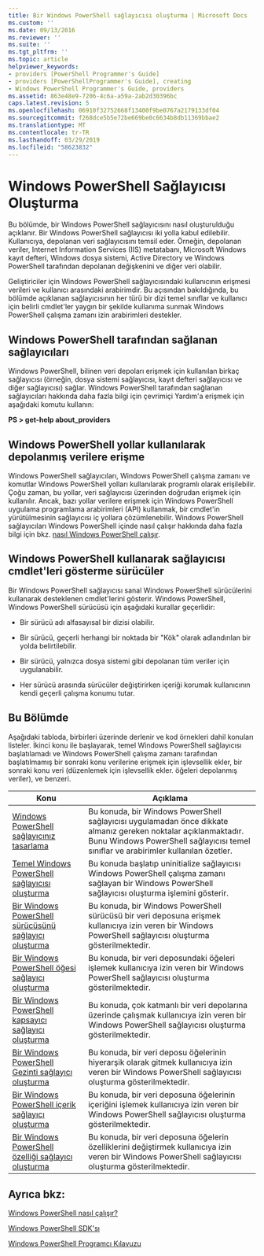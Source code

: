 ```yaml
---
title: Bir Windows PowerShell sağlayıcısı oluşturma | Microsoft Docs
ms.custom: ''
ms.date: 09/13/2016
ms.reviewer: ''
ms.suite: ''
ms.tgt_pltfrm: ''
ms.topic: article
helpviewer_keywords:
- providers [PowerShell Programmer's Guide]
- providers [PowerShellProgrammer's Guide], creating
- Windows PowerShell Programmer's Guide, providers
ms.assetid: 863e48e9-7206-4c6a-a59a-2ab2d30396bc
caps.latest.revision: 5
ms.openlocfilehash: 06910f32752668f13400f9be0767a2179133df04
ms.sourcegitcommit: f268dce5b5e72be669be0c6634b8db11369bbae2
ms.translationtype: MT
ms.contentlocale: tr-TR
ms.lasthandoff: 03/29/2019
ms.locfileid: "58623832"
---
```

# <a name="how-to-create-a-windows-powershell-provider"></a>Windows PowerShell Sağlayıcısı Oluşturma

Bu bölümde, bir Windows PowerShell sağlayıcısını nasıl oluşturulduğu açıklanır. Bir Windows PowerShell sağlayıcısı iki yolla kabul edilebilir. Kullanıcıya, depolanan veri sağlayıcısını temsil eder. Örneğin, depolanan veriler, Internet Information Services (IIS) metatabanı, Microsoft Windows kayıt defteri, Windows dosya sistemi, Active Directory ve Windows PowerShell tarafından depolanan değişkenini ve diğer veri olabilir.

Geliştiriciler için Windows PowerShell sağlayıcısındaki kullanıcının erişmesi verileri ve kullanıcı arasındaki arabirimdir. Bu açısından bakıldığında, bu bölümde açıklanan sağlayıcısının her türü bir dizi temel sınıflar ve kullanıcı için belirli cmdlet'ler yaygın bir şekilde kullanıma sunmak Windows PowerShell çalışma zamanı izin arabirimleri destekler.

## <a name="providers-provided-by-windows-powershell"></a>Windows PowerShell tarafından sağlanan sağlayıcıları

Windows PowerShell, bilinen veri depoları erişmek için kullanılan birkaç sağlayıcısı (örneğin, dosya sistemi sağlayıcısı, kayıt defteri sağlayıcısı ve diğer sağlayıcısı) sağlar. Windows PowerShell tarafından sağlanan sağlayıcıları hakkında daha fazla bilgi için çevrimiçi Yardım'a erişmek için aşağıdaki komutu kullanın:

**PS > get-help about_providers**

## <a name="accessing-the-stored-data-using-windows-powershell-paths"></a>Windows PowerShell yollar kullanılarak depolanmış verilere erişme

Windows PowerShell sağlayıcıları, Windows PowerShell çalışma zamanı ve komutlar Windows PowerShell yolları kullanılarak programlı olarak erişilebilir. Çoğu zaman, bu yollar, veri sağlayıcısı üzerinden doğrudan erişmek için kullanılır. Ancak, bazı yollar verilere erişmek için Windows PowerShell uygulama programlama arabirimleri (API) kullanmak, bir cmdlet'in yürütülmesinin sağlayıcısı iç yollara çözümlenebilir. Windows PowerShell sağlayıcıları Windows PowerShell içinde nasıl çalışır hakkında daha fazla bilgi için bkz. [nasıl Windows PowerShell çalışır](http://msdn.microsoft.com/en-us/ced30e23-10af-4700-8933-49873bd84d58).

## <a name="exposing-provider-cmdlets-using-windows-powershell-drives"></a>Windows PowerShell kullanarak sağlayıcısı cmdlet'leri gösterme sürücüler

Bir Windows PowerShell sağlayıcısı sanal Windows PowerShell sürücülerini kullanarak desteklenen cmdlet'lerini gösterir. Windows PowerShell, Windows PowerShell sürücüsü için aşağıdaki kurallar geçerlidir:

- Bir sürücü adı alfasayısal bir dizisi olabilir.

- Bir sürücü, geçerli herhangi bir noktada bir "Kök" olarak adlandırılan bir yolda belirtilebilir.

- Bir sürücü, yalnızca dosya sistemi gibi depolanan tüm veriler için uygulanabilir.

- Her sürücü arasında sürücüler değiştirirken içeriği korumak kullanıcının kendi geçerli çalışma konumu tutar.

## <a name="in-this-section"></a>Bu Bölümde

Aşağıdaki tabloda, birbirleri üzerinde derlenir ve kod örnekleri dahil konuları listeler. İkinci konu ile başlayarak, temel Windows PowerShell sağlayıcısı başlatılamadı ve Windows PowerShell çalışma zamanı tarafından başlatılmamış bir sonraki konu verilerine erişmek için işlevsellik ekler, bir sonraki konu veri (düzenlemek için işlevsellik ekler. öğeleri depolanmış veriler), ve benzeri.

|Konu|Açıklama|
|-----------|----------------|
|[Windows PowerShell sağlayıcınız tasarlama](./designing-your-windows-powershell-provider.md)|Bu konuda, bir Windows PowerShell sağlayıcısı uygulamadan önce dikkate almanız gereken noktalar açıklanmaktadır. Bunu Windows PowerShell sağlayıcısı temel sınıflar ve arabirimler kullanılan özetler.|
|[Temel Windows PowerShell sağlayıcısı oluşturma](./creating-a-basic-windows-powershell-provider.md)|Bu konuda başlatıp uninitialize sağlayıcısı Windows PowerShell çalışma zamanı sağlayan bir Windows PowerShell sağlayıcısı oluşturma işlemini gösterir.|
|[Bir Windows PowerShell sürücüsünü sağlayıcı oluşturma](./creating-a-windows-powershell-drive-provider.md)|Bu konuda, bir Windows PowerShell sürücüsü bir veri deposuna erişmek kullanıcıya izin veren bir Windows PowerShell sağlayıcısı oluşturma gösterilmektedir.|
|[Bir Windows PowerShell öğesi sağlayıcı oluşturma](./creating-a-windows-powershell-item-provider.md)|Bu konuda, bir veri deposundaki öğeleri işlemek kullanıcıya izin veren bir Windows PowerShell sağlayıcısı oluşturma gösterilmektedir.|
|[Bir Windows PowerShell kapsayıcı sağlayıcı oluşturma](./creating-a-windows-powershell-container-provider.md)|Bu konuda, çok katmanlı bir veri depolarına üzerinde çalışmak kullanıcıya izin veren bir Windows PowerShell sağlayıcısı oluşturma gösterilmektedir.|
|[Bir Windows PowerShell Gezinti sağlayıcı oluşturma](./creating-a-windows-powershell-navigation-provider.md)|Bu konuda, bir veri deposu öğelerinin hiyerarşik olarak gitmek kullanıcıya izin veren bir Windows PowerShell sağlayıcısı oluşturma gösterilmektedir.|
|[Bir Windows PowerShell içerik sağlayıcı oluşturma](./creating-a-windows-powershell-content-provider.md)|Bu konuda, bir veri deposuna öğelerinin içeriğini işlemek kullanıcıya izin veren bir Windows PowerShell sağlayıcısı oluşturma gösterilmektedir.|
|[Bir Windows PowerShell özelliği sağlayıcı oluşturma](./creating-a-windows-powershell-property-provider.md)|Bu konuda, bir veri deposuna öğelerin özelliklerini değiştirmek kullanıcıya izin veren bir Windows PowerShell sağlayıcısı oluşturma gösterilmektedir.|

## <a name="see-also"></a>Ayrıca bkz:

[Windows PowerShell nasıl çalışır?](http://msdn.microsoft.com/en-us/ced30e23-10af-4700-8933-49873bd84d58)

[Windows PowerShell SDK'sı](../windows-powershell-reference.md)

[Windows PowerShell Programcı Kılavuzu](./windows-powershell-programmer-s-guide.md)
